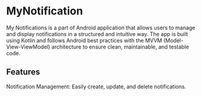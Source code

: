 # MyNotification
My Notifications is a part of  Android application that allows users to manage and display notifications in a structured and intuitive way. The app is built using Kotlin and follows Android best practices with the MVVM (Model-View-ViewModel) architecture to ensure clean, maintainable, and testable code.
## Features
Notification Management: Easily create, update, and delete notifications.
